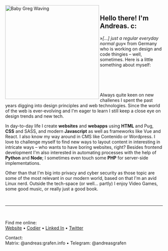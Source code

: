 <img align="left" alt="Baby Greg Waving" src="https://c.tenor.com/ddf8w0Z84ucAAAAC/mandalorian-baby-yoda.gif" width="300px" />

## Hello there! I'm Andreas. c:
»_[…] just a regular everyday normal guy_« from Germany who is working on design and code thingies – well, sometimes. Here is a little something about myself:

<br><br><br>

Always quite keen on new challenes I spent the past years digging into design principles and web technologies. Since the world of the web is ever-evolving and I'm eager to learn I still keep a close eye on design trends and new tech.

In day-to-day life I create **websites** and **webapps** using **HTML** and Pug, **CSS** and SASS, and modern **Javascript** as well as frameworks like Vue and React. I also know my way around in CMS like Contenido or Wordpress. I love to challenge myself to find new ways to layout content in interesting in intricate ways – who wants to have boring websites, right? Besides frontend development I'm also interested in automating processes with the help of **Python** and **Node**; I sometimes even touch some **PHP** for server-side implementations.

Other than that I'm big into privacy and cyber security as those topic are some of the most relevant in our modern world, based on that I'm an avid Linux nerd. Outside the tech-space (or well… partly) I enjoy Video Games, some good music, or really just a good book.

<br>

---

<br>

Find me online:<br>
[Website](https://andreas.grafen.info) • [Codier](https://codier.io/@andreasgrafen) • [Linked In](https://www.linkedin.com/in/andreas-grafen-2205a320b/) • [Twitter](https://twitter.com/andreasgrafen)

Contact:<br>
Matrix: @andreas:grafen.info • Telegram: @andreasgrafen
